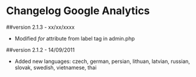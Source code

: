 Changelog Google Analytics
==========================

##version 2.1.3 - xx/xx/xxxx

* Modified *for* attribute from label tag in admin.php

##version 2.1.2 - 14/09/2011

* Added new languages: czech, german, persian, lithuan, latvian, russian, slovak, swedish, vietnamese, thai